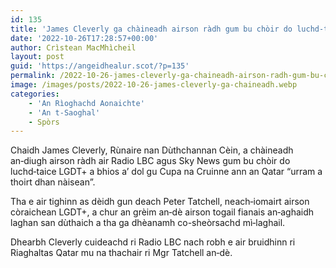 ```yaml
---
id: 135
title: 'James Cleverly ga chàineadh airson ràdh gum bu chòir do luchd‑taice ball‑coise LGDT+ urram a thoirt do chultar Qatar'
date: '2022-10-26T17:28:57+00:00'
author: Crìstean MacMhìcheil
layout: post
guid: 'https://angeidhealur.scot/?p=135'
permalink: /2022-10-26-james-cleverly-ga-chaineadh-airson-radh-gum-bu-choir-do-luchd%e2%80%91taice-ball%e2%80%91coise-lgdt-urram-a-thoirt-do-chultar-qatar/
image: /images/posts/2022-10-26-james-cleverly-ga-chaineadh.webp
categories:
    - 'An Rìoghachd Aonaichte'
    - 'An t-Saoghal'
    - Spòrs
---
```


Chaidh James Cleverly, Rùnaire nan Dùthchannan Cèin, a chàineadh an‑diugh airson ràdh air Radio LBC agus Sky News gum bu chòir do luchd‑taice LGDT+ a bhios a’ dol gu Cupa na Cruinne ann an Qatar “urram a thoirt dhan nàisean”.

Tha e air tighinn as dèidh gun deach Peter Tatchell, neach‑iomairt airson còraichean LGDT+, a chur an grèim an‑dè airson togail fianais an‑aghaidh laghan san dùthaich a tha ga dhèanamh co-sheòrsachd mì‑laghail.

Dhearbh Cleverly cuideachd ri Radio LBC nach robh e air bruidhinn ri Riaghaltas Qatar mu na thachair ri Mgr Tatchell an‑dè.
